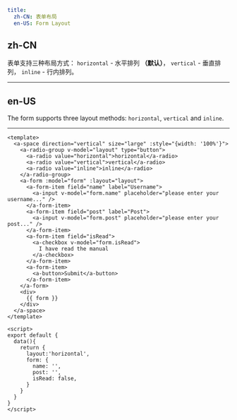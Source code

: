 ```yaml
title:
  zh-CN: 表单布局
  en-US: Form Layout
```

## zh-CN

表单支持三种布局方式： `horizontal` - 水平排列 **（默认）**， `vertical` - 垂直排列， `inline` - 行内排列。

---

## en-US

The form supports three layout methods: `horizontal`, `vertical` and `inline`.

---

```vue
<template>
  <a-space direction="vertical" size="large" :style="{width: '100%'}">
    <a-radio-group v-model="layout" type="button">
      <a-radio value="horizontal">horizontal</a-radio>
      <a-radio value="vertical">vertical</a-radio>
      <a-radio value="inline">inline</a-radio>
    </a-radio-group>
    <a-form :model="form" :layout="layout">
      <a-form-item field="name" label="Username">
        <a-input v-model="form.name" placeholder="please enter your username..." />
      </a-form-item>
      <a-form-item field="post" label="Post">
        <a-input v-model="form.post" placeholder="please enter your post..." />
      </a-form-item>
      <a-form-item field="isRead">
        <a-checkbox v-model="form.isRead">
          I have read the manual
        </a-checkbox>
      </a-form-item>
      <a-form-item>
        <a-button>Submit</a-button>
      </a-form-item>
    </a-form>
    <div>
      {{ form }}
    </div>
  </a-space>
</template>

<script>
export default {
  data(){
    return {
      layout:'horizontal',
      form: {
        name: '',
        post: '',
        isRead: false,
      }
    }
  }
}
</script>
```
